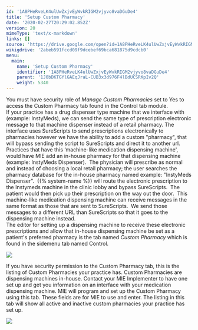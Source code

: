 ```yaml
---
id: '1A8PHeRveLK4ulUwZxjvEyWvkRIGM2vjyvo8vaDGuDe4'
title: 'Setup Custom Pharmacy'
date: '2020-02-27T20:29:02.852Z'
version: 20
mimeType: 'text/x-markdown'
links: []
source: 'https://drive.google.com/open?id=1A8PHeRveLK4ulUwZxjvEyWvkRIGM2vjyvo8vaDGuDe4'
wikigdrive: '2abeb591fccd09f9dcebef69bca681875d9cdcb0'
menu:
  main:
    name: 'Setup Custom Pharmacy'
    identifier: '1A8PHeRveLK4ulUwZxjvEyWvkRIGM2vjyvo8vaDGuDe4'
    parent: '1J0bDKTGYlGAEqJraL-CUB3x3d976F4lBdUCSRKpIv2Q'
    weight: 5340
---
```

You must have security role of *Manage Custom Pharmacies* set to Yes to access the Custom Pharmacy tab found in the Control tab module.  
If your practice has a drug dispenser type machine that we interface with (example: InstyMeds), we can send the same type of prescription electronic message to that machine dispenser instead of a retail pharmacy. The interface uses SureScripts to send prescriptions electronically to pharmacies however we have the ability to add a custom "pharmacy", that will bypass sending the script to SureScripts and direct it to another url.   Practices that have this ‘machine-like medication dispensing machine', would have MIE add an in-house pharmacy for that dispensing machine (example: InstyMeds Dispenser).  The physician will prescribe as normal and instead of choosing a local retail pharmacy; the user searches the pharmacy database for the in-house pharmacy named example: "InstyMeds Dispenser".  {{% system-name %}} will route the electronic prescription to the Instymeds machine in the clinic lobby and bypass SureScripts.  The patient would then pick up their prescription on the way out the door.  This machine-like medication dispensing machine can receive messages in the same format as those that are sent to SureScripts.  We send those messages to a different URL than SureScripts so that it goes to the dispensing machine instead.  
The editor for setting up a dispensing machine to receive these electronic prescriptions and allow that in-house dispensing machine be set as a patient's preferred pharmacy is the tab named *Custom Pharmacy* which is found in the sidemenu tab named Control.
  
![](../setup-custom-pharmacy.assets/10000000000003E8000001673BAD1083D8FD55F2.png)  

If you have security permission to the Custom Pharmacy tab, this is the listing of Custom Pharmacies your practice has. Custom Pharmacies are dispensing machines in-house. Contact your MIE Implementer to have one set up and get you information on an interface with your medication dispensing machine. MIE will program and set up the Custom Pharmacy using this tab. These fields are for MIE to use and enter. The listing in this tab will show all active and inactive custom pharmacies your practice has set up.
  
![](../setup-custom-pharmacy.assets/1000000000000390000000AEBBF12DFCAA6785E7.png)  

